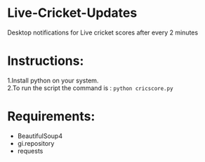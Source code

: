 # Live-Cricket-Updates
Desktop notifications for Live cricket scores after every 2 minutes

# Instructions:
1.Install python on your system.</br>
2.To run the script the command is : `python cricscore.py`

# Requirements:
* BeautifulSoup4</br>
* gi.repository </br>
* requests</br>
 
